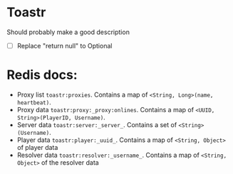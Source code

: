 # Toastr

Should probably make a good description

* [ ] Replace "return null" to Optional

# Redis docs:

* Proxy list `toastr:proxies`. Contains a map of `<String, Long>(name, heartbeat)`.
* Proxy data `toastr:proxy:_proxy:onlines`. Contains a map of `<UUID, String>(PlayerID, Username)`.
* Server data `toastr:server:_server_`. Contains a set of `<String>(Username)`.
* Player data `toastr:player:_uuid_`. Contains a map of `<String, Object>` of player data
* Resolver data `toastr:resolver:_username_`. Contains a map of `<String, Object>` of the resolver data
